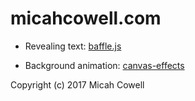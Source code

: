 # micahcowell.com

* Revealing text:  [baffle.js](https://github.com/camwiegert/baffle)

* Background animation:  [canvas-effects](https://github.com/getmicah/canvas-effects)

Copyright (c) 2017 Micah Cowell
